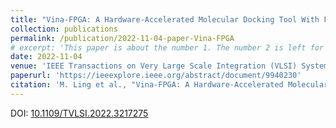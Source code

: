 ```yaml
---
title: "Vina-FPGA: A Hardware-Accelerated Molecular Docking Tool With Fixed-Point Quantization and Low-Level Parallelism"
collection: publications
permalink: /publication/2022-11-04-paper-Vina-FPGA
# excerpt: 'This paper is about the number 1. The number 2 is left for future work.'
date: 2022-11-04
venue: 'IEEE Transactions on Very Large Scale Integration (VLSI) Systems'
paperurl: 'https://ieeexplore.ieee.org/abstract/document/9940230'
citation: 'M. Ling et al., "Vina-FPGA: A Hardware-Accelerated Molecular Docking Tool With Fixed-Point Quantization and Low-Level Parallelism," in IEEE Transactions on Very Large Scale Integration (VLSI) Systems, vol. 31, no. 4, pp. 484-497, April 2023, doi: 10.1109/TVLSI.2022.3217275.'
---
```


DOI: [10.1109/TVLSI.2022.3217275](https://doi.org/10.1109/TVLSI.2022.3217275)
